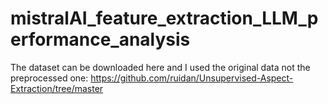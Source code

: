 # mistralAI_feature_extraction_LLM_performance_analysis

The dataset can be downloaded here and I used the original data not the preprocessed one:
https://github.com/ruidan/Unsupervised-Aspect-Extraction/tree/master
